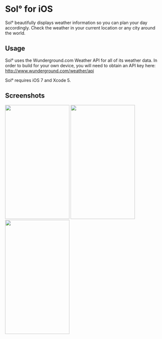 Sol° for iOS
===

Sol° beautifully displays weather information so you can plan your day accordingly. 
Check the weather in your current location or any city around the world. 

Usage
---

Sol° uses the Wunderground.com Weather API for all of its weather data. In order to build for your own device, 
you will need to obtain an API key here: http://www.wunderground.com/weather/api

Sol° requires iOS 7 and Xcode 5.

Screenshots
---

<img src=http://www.cs.utexas.edu/~czaheri/img/8.png width=210 height=372>
<img src=http://www.cs.utexas.edu/~czaheri/img/7.png width=210 height=372>
<img src=http://www.cs.utexas.edu/~czaheri/img/2.png width=210 height=372>

